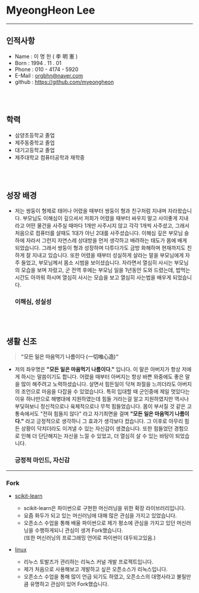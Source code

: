 # **MyeongHeon Lee**

---

## __인적사항__

* Name : 이 명 헌 ( 李 明 憲 )
* Born : 1994 . 11 . 01
* Phone : 010 - 4174 - 5920
* E-Mail : orgbhn@naver.com
* github : https://github.com/myeongheon
<br>
<br>

## __학력__

* 삼양초등학교 졸업
* 제주동중학교 졸업
* 대기고등학교 졸업
* 제주대학교 컴퓨터공학과 재학중
<br>
<br>


## __성장 배경__
* 저는 쌍둥이 형제로 태어나 어렸을 때부터 쌍둥이 형과 친구처럼 지내며 자라왔습니다. 부모님도 이해심이 깊으셔서 저희가 어렸을 때부터 싸우지 말고 사이좋게 지내라고 어떤 물건을 사주실 때마다 1개만 사주시지 않고 각각 1개씩 사주셨고, 그래서 처음으로 컴퓨터를 살때도 1대가 아닌 2대를 사주셨습니다. 이해심 깊은 부모님 슬하에 자라서 그런지 자연스레 상대방을 먼저 생각하고 배려하는 태도가 몸에 배게 되었습니다. 그래서 쌍둥이 형과 성장하며 다투다가도 금방 화해하며 현재까지도 친하게 잘 지내고 있습니다. 또한 어렸을 때부터 성실하게 살라는 말을 부모님에게 자주 들었고, 부모님께서 몸소 시범을 보이셨습니다. 자라면서 열심히 사시는 부모님의 모습을 보며 자랐고, 군 전역 후에는 부모님 일을 1년동안 도와 드렸는데, 밥먹는 시간도 아까워 하시며 열심히 사시는 모습을 보고 열심히 사는법을 배우게 되었습니다.


### &nbsp;&nbsp;&nbsp;&nbsp;&nbsp;&nbsp;**이해심, 성실성**

<br>
<br>

## __생활 신조__
> **"모든 일은 마음먹기 나름이다 (一切唯心造)"**

* 저의 좌우명은 **"모든 일은 마음먹기 나름이다."** 입니다. 이 말은 아버지가 항상 저에게 하시는 말씀이기도 합니다. 어렸을 때부터 아버지는 항상 바쁜 와중에도 좋은 말을 많이 해주려고 노력하셨습니다. 살면서 힘든일이 닥쳐 좌절을 느끼더라도 아버지의 조언으로 마음을 다잡을 수 있었습니다. 특히 입대할 때 군인중에 제일 멋있다는 이유 하나만으로 해병대에 지원하였는데 힘들 거라는걸 알고 지원하였지만 역시나
 부딪혀보니 정신적으로나 육체적으로나 무척 힘들었습니다. 몸이 부서질 것 같은 고통속에서도 "전혀 힘들지 않다" 라고 자기최면을 걸며 **"모든 일은 마음먹기 나름이다."** 라고 긍정적으로 생각하니 그 효과가 생각보다 컸습니다. 그 이후로 아무리 힘든 상황이 닥치더라도 이겨낼 수 있는 자신감이 생겼습니다. 또한 힘들었던 경험으로 인해 더 단단해지는 자신을 느낄 수 있었고, 더 열심히 살 수 있는 바탕이 되었습니다.<br>


### &nbsp;&nbsp;&nbsp;&nbsp;&nbsp;&nbsp;**긍정적 마인드, 자신감**




---

### __Fork__

* [scikit-learn](https://github.com/myeongheon/scikit-learn)
  - scikit-learn은 파이썬으로 구현한 머신러닝을 위한 확장 라이브러리입니다.
  - 요즘 화두가 되고 있는 머신러닝에 대해 많은 관심을 가지고 있었습니다.
  - 오픈소스 수업을 통해 배울 파이썬으로 제가 평소에 관심을 가지고 있던 머신러닝을 수행하게되니 관심이 생겨 Fork했습니다.<br>
   (또한 머신러닝의 프로그래밍 언어로 파이썬이 대두되고있음.)


* [linux](https://github.com/myeongheon/linux)
  - 리누스 토발즈가 관리하는 리눅스 커널 개발 프로젝트입니다.
  - 제가 처음으로 사용해보고 개발하고 싶은 오픈소스가 리눅스입니다.
  - 오픈소스 수업을 통해 많이 언급 되기도 하였고, 오픈소스의 대명사라고 불릴만큼 유명하고 관심이 있어 Fork했습니다.











